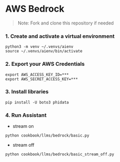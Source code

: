 # AWS Bedrock

> Note: Fork and clone this repository if needed

### 1. Create and activate a virtual environment

```shell
python3 -m venv ~/.venvs/aienv
source ~/.venvs/aienv/bin/activate
```

### 2. Export your AWS Credentials

```shell
export AWS_ACCESS_KEY_ID=***
export AWS_SECRET_ACCESS_KEY=***
```

### 3. Install libraries

```shell
pip install -U boto3 phidata
```

### 4. Run Assistant

- stream on

```shell
python cookbook/llms/bedrock/basic.py
```

- stream off

```shell
python cookbook/llms/bedrock/basic_stream_off.py
```
